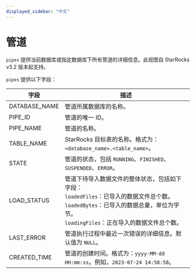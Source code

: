 ```yaml
---
displayed_sidebar: "中文"
---
```


# 管道

`pipes` 提供当前数据库或指定数据库下所有管道的详细信息。此视图自 StarRocks v3.2 版本起支持。

`pipes` 提供以下字段：

| **字段**      | **描述**                                                     |
| ------------- | ------------------------------------------------------------ |
| DATABASE_NAME | 管道所属数据库的名称。                                      |
| PIPE_ID       | 管道的唯一 ID。                                             |
| PIPE_NAME     | 管道的名称。                                                |
| TABLE_NAME    | StarRocks 目标表的名称。格式为：`<database_name>.<table_name>`。 |
| STATE         | 管道的状态，包括 `RUNNING`、`FINISHED`、`SUSPENDED`、`ERROR`。 |
| LOAD_STATUS   | 管道下待导入数据文件的整体状态，包括如下字段：<br />`loadedFiles`：已导入的数据文件总个数。<br />`loadedBytes`：已导入的数据总量，单位为字节。<br />`loadingFiles`：正在导入的数据文件总个数。 |
| LAST_ERROR    | 管道执行过程中最近一次错误的详细信息。默认值为 `NULL`。     |
| CREATED_TIME  | 管道的创建时间。格式为：`yyyy-MM-dd HH:mm:ss`。例如，`2023-07-24 14:58:58`。 |